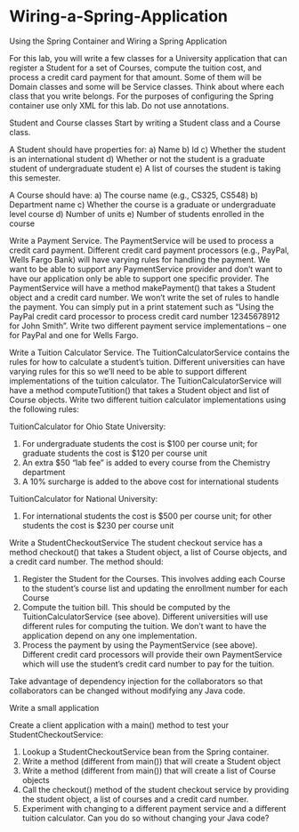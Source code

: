 # Wiring-a-Spring-Application
Using the Spring Container and Wiring a Spring Application

For this lab, you will write a few classes for a University application that can register a Student for a set of Courses, compute the tuition cost, and process a credit card payment for that amount. Some of
them will be Domain classes and some will be Service classes. Think about where each class that you write belongs.
For the purposes of configuring the Spring container use only XML for this lab. Do not use annotations.

Student and Course classes
Start by writing a Student class and a Course class.

A Student should have properties for:
a) Name
b) Id
c) Whether the student is an international student
d) Whether or not the student is a graduate student of undergraduate student
e) A list of courses the student is taking this semester.

A Course should have:
a) The course name (e.g., CS325, CS548)
b) Department name
c) Whether the course is a graduate or undergraduate level course
d) Number of units
e) Number of students enrolled in the course

Write a Payment Service.
The PaymentService will be used to process a credit card payment. Different credit card payment
processors (e.g., PayPal, Wells Fargo Bank) will have varying rules for handling the payment. We want
to be able to support any PaymentService provider and don’t want to have our application only be able
to support one specific provider. The PaymentService will have a method makePayment() that takes a
Student object and a credit card number. We won’t write the set of rules to handle the payment. You
can simply put in a print statement such as “Using the PayPal credit card processor to process credit
card number 12345678912 for John Smith”. Write two different payment service implementations –
one for PayPal and one for Wells Fargo. 

Write a Tuition Calculator Service.
The TuitionCalculatorService contains the rules for how to calculate a student’s tuition. Different
universities can have varying rules for this so we’ll need to be able to support different implementations
of the tuition calculator. The TuitionCalculatorService will have a method computeTutition() that takes a
Student object and list of Course objects. Write two different tuition calculator implementations using
the following rules:

TuitionCalculator for Ohio State University:

1. For undergraduate students the cost is $100 per course unit; for graduate students the cost is
$120 per course unit
2. An extra $50 “lab fee” is added to every course from the Chemistry department
3. A 10% surcharge is added to the above cost for international students

TuitionCalculator for National University:

1. For international students the cost is $500 per course unit; for other students the cost is $230
per course unit

Write a StudentCheckoutService
The student checkout service has a method checkout() that takes a Student object, a list of Course
objects, and a credit card number. The method should:

1. Register the Student for the Courses. This involves adding each Course to the student’s course
list and updating the enrollment number for each Course
2. Compute the tuition bill. This should be computed by the TuitionCalculatorService (see above).
Different universities will use different rules for computing the tuition. We don’t want to have
the application depend on any one implementation.
3. Process the payment by using the PaymentService (see above). Different credit card processors
will provide their own PaymentService which will use the student’s credit card number to pay
for the tuition.

Take advantage of dependency injection for the collaborators so that collaborators can be changed
without modifying any Java code. 

Write a small application

Create a client application with a main() method to test your StudentCheckoutService:
1. Lookup a StudentCheckoutService bean from the Spring container.
2. Write a method (different from main()) that will create a Student object
3. Write a method (different from main()) that will create a list of Course objects
4. Call the checkout() method of the student checkout service by providing the student object, a
list of courses and a credit card number.
5. Experiment with changing to a different payment service and a different tuition calculator. Can
you do so without changing your Java code? 
